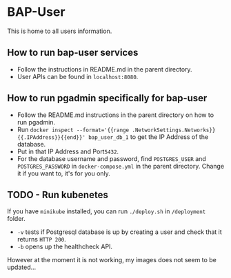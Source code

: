 # BAP-User

This is home to all users information.

## How to run bap-user services

* Follow the instructions in README.md in the parent directory.
* User APIs can be found in `localhost:8080`.

## How to run pgadmin specifically for bap-user

* Follow the README.md instructions in the parent directory on how to run pgadmin.
* Run `docker inspect --format='{{range .NetworkSettings.Networks}}{{.IPAddress}}{{end}}' bap_user_db_1` to get the IP Address of the database.
* Put in that IP Address and Port`5432`.
* For the database username and password, find `POSTGRES_USER` and `POSTGRES_PASSWORD` in `docker-compose.yml` in the parent directory. 
Change it if you want to, it's for you only.

## TODO - Run kubenetes

If you have `minikube` installed, you can run `./deploy.sh` in `/deployment` folder.
* `-v` tests if Postgresql database is up by creating a user and check that it returns `HTTP 200`.
* `-b` opens up the healthcheck API.

However at the moment it is not working, my images does not seem to be updated...